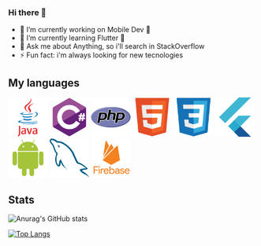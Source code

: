 ### Hi there 👋


- 🔭 I’m currently working on Mobile Dev 📱
- 🌱 I’m currently learning Flutter 🚀
- 💬 Ask me about Anything, so i'll search in StackOverflow
- ⚡ Fun fact: i'm always looking for new tecnologies  

## My languages
<img src="https://raw.githubusercontent.com/devicons/devicon/master/icons/java/java-original-wordmark.svg" alt="JAVA" width="80" height="80" style="max-width:100%;"></img>
<img src="https://raw.githubusercontent.com/devicons/devicon/master/icons/csharp/csharp-original.svg" alt="C#" width="80" height="80" style="max-width:100%;"></img>
<img src="https://raw.githubusercontent.com/devicons/devicon/master/icons/php/php-original.svg" alt="PHP" width="80" height="80" style="max-width:100%;"></img>
<img src="https://raw.githubusercontent.com/devicons/devicon/master/icons/html5/html5-original.svg" alt="HTML" width="80" height="80" style="max-width:100%;"></img>
<img src="https://raw.githubusercontent.com/devicons/devicon/master/icons/css3/css3-original.svg" alt="CSS" width="80" height="80" style="max-width:100%;"></img>
<img src="https://raw.githubusercontent.com/devicons/devicon/master/icons/flutter/flutter-original.svg" alt="Flutter" width="80" height="80" style="max-width:100%;"></img>
<img src="https://raw.githubusercontent.com/devicons/devicon/master/icons/android/android-original.svg" alt="Android" width="80" height="80" style="max-width:100%;"></img>
<img src="https://raw.githubusercontent.com/devicons/devicon/master/icons/mysql/mysql-original.svg" alt="SQL" width="80" height="80" style="max-width:100%;"></img>
<img src="https://raw.githubusercontent.com/devicons/devicon/master/icons/firebase/firebase-plain-wordmark.svg" alt="firebase" width="80" height="80" style="max-width:100%;"></img>



## Stats

![Anurag's GitHub stats](https://github-readme-stats.vercel.app/api?username=petscaramussi&show_icons=true&theme=dracula&border_radius=5px)

[![Top Langs](https://github-readme-stats.vercel.app/api/top-langs/?username=petscaramussi&exclude_repo=Code-Station_Web&hide=html)](https://github.com/anuraghazra/github-readme-stats)

